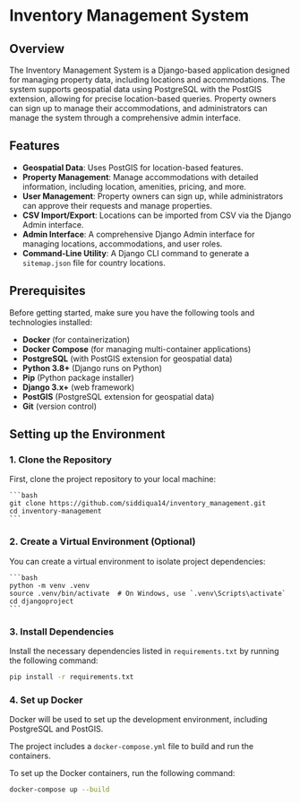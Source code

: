 # Inventory Management System

## Overview

The Inventory Management System is a Django-based application designed for managing property data, including locations and accommodations. The system supports geospatial data using PostgreSQL with the PostGIS extension, allowing for precise location-based queries. Property owners can sign up to manage their accommodations, and administrators can manage the system through a comprehensive admin interface.

## Features

- **Geospatial Data**: Uses PostGIS for location-based features.
- **Property Management**: Manage accommodations with detailed information, including location, amenities, pricing, and more.
- **User Management**: Property owners can sign up, while administrators can approve their requests and manage properties.
- **CSV Import/Export**: Locations can be imported from CSV via the Django Admin interface.
- **Admin Interface**: A comprehensive Django Admin interface for managing locations, accommodations, and user roles.
- **Command-Line Utility**: A Django CLI command to generate a `sitemap.json` file for country locations.
## Prerequisites

Before getting started, make sure you have the following tools and technologies installed:

- **Docker** (for containerization)
- **Docker Compose** (for managing multi-container applications)
- **PostgreSQL** (with PostGIS extension for geospatial data)
- **Python 3.8+** (Django runs on Python)
- **Pip** (Python package installer)
- **Django 3.x+** (web framework)
- **PostGIS** (PostgreSQL extension for geospatial data)
- **Git** (version control)
## Setting up the Environment

### 1. Clone the Repository

First, clone the project repository to your local machine:

    ```bash
    git clone https://github.com/siddiqua14/inventory_management.git
    cd inventory-management
    ```
### 2. Create a Virtual Environment (Optional)
You can create a virtual environment to isolate project dependencies:

    ```bash
    python -m venv .venv
    source .venv/bin/activate  # On Windows, use `.venv\Scripts\activate`
    cd djangoproject
    ```
### 3. Install Dependencies

Install the necessary dependencies listed in `requirements.txt` by running the following command:
```bash
pip install -r requirements.txt
```
### 4. Set up Docker

Docker will be used to set up the development environment, including PostgreSQL and PostGIS.

The project includes a `docker-compose.yml` file to build and run the containers.

To set up the Docker containers, run the following command:

```bash
docker-compose up --build
```